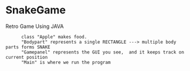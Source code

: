 # SnakeGame
Retro Game Using JAVA

          class "Apple" makes food. 
          "Bodypart" represents a single RECTANGLE ---> multiple body parts forms SNAKE
          "Gamepanel" represents the GUI you see,  and it keeps track on current position
          "Main" is where we run the program 
